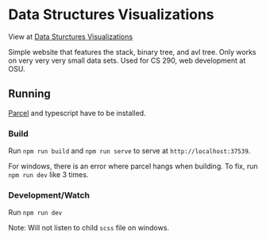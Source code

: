 # Data Structures Visualizations

View at [Data Sturctures Visualizations](138.68.4.225)

Simple website that features the stack, binary tree, and avl tree. Only works on very very very small data sets. Used for CS 290, web development at OSU.

## Running

[Parcel](https://github.com/parcel-bundler/parcel) and typescript have to be installed. 

### Build

Run `npm run build` and `npm run serve` to serve at `http://localhost:37539`.

For windows, there is an error where parcel hangs when building. To fix, run `npm run dev` like 3 times.

### Development/Watch

Run `npm run dev`

Note: Will not listen to child `scss` file on windows. 
